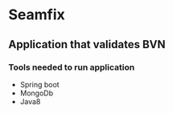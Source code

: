 # Seamfix
## Application that validates BVN

### Tools needed to run application 
- Spring boot 
- MongoDb
- Java8